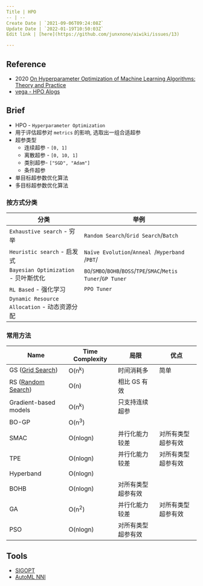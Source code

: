 ```yaml
---
Title | HPO
-- | --
Create Date | `2021-09-06T09:24:08Z`
Update Date | `2022-01-19T10:50:03Z`
Edit link | [here](https://github.com/junxnone/aiwiki/issues/13)

---
```

## Reference
- 2020 [On Hyperparameter Optimization of Machine Learning Algorithms: Theory and Practice](https://arxiv.org/pdf/2007.15745.pdf) 
- [vega - HPO Alogs](http://www.noahlab.com.hk/opensource/vega/docs/algorithms/hpo.html)

## Brief
- HPO - `Hyperparameter Optimization`
- 用于评估超参对 `metrics` 的影响, 选取出一组合适超参
- 超参类型
  - 连续超参 - `[0, 1]`
  - 离散超参 - `[0, 10, 1]`
  - 类别超参- `["SGD", "Adam"]`
  - 条件超参
- 单目标超参数优化算法
- 多目标超参数优化算法 


### 按方式分类

分类 | 举例
-- | --
`Exhaustive search` -  穷举 | `Random Search`/`Grid Search`/`Batch`
`Heuristic search` - 启发式 | `Naïve Evolution`/`Anneal `/`Hyperband `/`PBT`/
`Bayesian Optimization` - 贝叶斯优化 | `BO`/`SMBO`/`BOHB`/`BOSS`/`TPE`/`SMAC`/`Metis Tuner`/`GP Tuner`
`RL Based` - 强化学习 | `PPO Tuner`
`Dynamic Resource Allocation` - 动态资源分配 |

### 常用方法

Name | Time Complexity | 局限 | 优点
-- | -- | -- | --
GS ([Grid Search](/Grid_Search))| O(n<sup>k</sup>) | 时间消耗多 | 简单
RS ([Random Search](/Random_Search))| O(n) | 相比 GS 有效
Gradient-based models | O(n<sup>k</sup>) | 只支持连续超参
BO-GP | O(n<sup>3</sup>)
SMAC | O(nlogn) | 并行化能力较差 | 对所有类型超参有效
TPE | O(nlogn) | 并行化能力较差 | 对所有类型超参有效
Hyperband | O(nlogn)
BOHB | O(nlogn) | 对所有类型超参有效
GA | O(n<sup>2</sup>) | 并行化能力较差 | 对所有类型超参有效
PSO | O(nlogn) | 对所有类型超参有效


## Tools
- [SIGOPT](/HPO_SIGOPT)
- [AutoML NNI](/AutoML_NNI)


